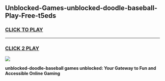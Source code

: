 
## Unblocked-Games-unblocked-doodle-baseball-Play-Free-t5eds
<h3>
<a href="https://premium76.site?title=unblocked-doodle-baseball&ref=18A1">CLICK TO PLAY</a></h3>
<hr>

<h3>
<a href="https://premium76.site?title=unblocked-doodle-baseball&ref=18A1">CLICK 2 PLAY</a>
  
</h3>

<a href="https://premium76.site?title=unblocked-doodle-baseball&ref=18A1"><img src="https://clearcache.store/games.png"></a>


**unblocked-doodle-baseball games unblocked: Your Gateway to Fun and Accessible Online Gaming**

